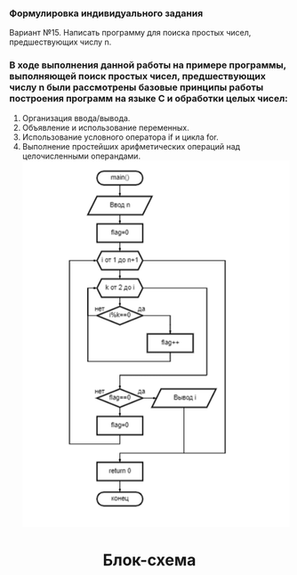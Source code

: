 ### Формулировка индивидуального задания
Вариант №15. Написать программу для поиска простых чисел, предшествующих числу n.

### В ходе выполнения данной работы на примере программы, выполняющей поиск простых чисел, предшествующих числу n были рассмотрены базовые принципы работы построения программ на языке C и обработки целых чисел:

1.	Организация ввода/вывода.
2.	Объявление и использование переменных.
3.	Использование условного оператора if и цикла for.
4.	Выполнение простейших арифметических операций над целочисленными операндами.
![Tux, the Linux mascot](https://github.com/Veronijaj/Inf/blob/main/lab1/flowchart.png)
<h1 style="text-align: center;"> Блок-схема </h1>
